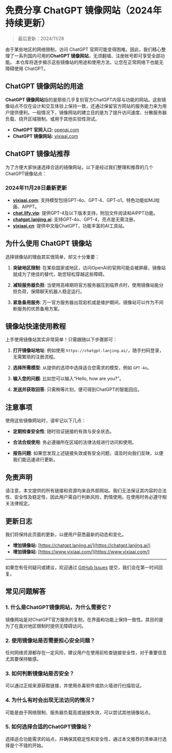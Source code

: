 # 免费分享 ChatGPT 镜像网站（2024年持续更新）

>最后更新：2024/11/28

由于某些地区的网络限制，访问 ChatGPT 官网可能变得困难。因此，我们精心整理了一系列国内可用的**ChatGPT 镜像网站**，无须翻墙、注册账号即可享受全部功能。
本仓库将逐步揭示这些镜像站的用途和使用方法，让您在正常网络下也能无障碍使用 ChatGPT。

## **ChatGPT 镜像网站的用途**

**ChatGPT 镜像网站**指的是那些几乎复刻官方ChatGPT内容与功能的网站。这些镜像站点不仅在设计和交互体验上保持一致，还通过保留官方网站的服务能力来为用户提供便利。一般情况下，镜像网站的建立目的是为了提升访问速度、分散服务器负载、绕开区域限制，或用于其他实验性测试。

- **ChatGPT 官网入口:** [openai.com](https://openai.com/)
- **ChatGPT 镜像网站:** [yixiaai.com](https://www.yixiaai.com/) 

## **ChatGPT 镜像站推荐**

为了方便大家快速选择合适的镜像网站，以下是经过我们整理和推荐的几个ChatGPT镜像站点：

### **2024年11月28日最新更新**

- **[yixiaai.com](https://www.yixiaai.com/)**: 支持模型包括GPT-4o、GPT-4、GPT-o1，特色功能如MJ绘画、AIPPT。
- **[chat.lify.vip](https://chat.lify.vip/)**: 提供GPT-4及以下版本支持，附加文件阅读和AIPPT功能。
- **[chatgpt.lanjing.ai](https://chatgpt.lanjing.ai/)**: 支持GPT-4o、GPT-4，亮点是无需注册。
- **[yixiaai.cn](https://yixiaai.cn/)**: 提供中文版ChatGPT，功能丰富的AI工具站。

## **为什么使用 ChatGPT 镜像站**

选择镜像站的理由其实很简单，却又十分重要：

1. **突破地区限制**: 在某些国家或地区，访问OpenAI的官网可能会被屏蔽，镜像站就成为了绝佳的替代，助您轻松穿越这些障碍。
   
2. **减轻服务器负担**: 当使用高峰期将官方服务器压到临界点时，使用镜像站能分担负荷，保障聊天机器人稳定运行。

3. **紧急备用服务**: 万一官方服务器出现宕机或是维护期间，镜像站可以作为不间断服务的优质备用方案。

## **镜像站快速使用教程**

上手使用镜像站其实非常简单！只需跟随以下步骤即可：

1. **打开镜像站地址**: 例如使用 `https://chatgpt.lanjing.ai/`，随手扫码登录，无需繁琐的注册流程。
   
2. **选择所需模型**: 从提供的选项中选择适合您需求的模型，例如 `GPT-4o`。
   
3. **输入您的问题**: 比如您可以输入“Hello, how are you?”。

4. **发送并获取回答**: 只需稍等片刻，便可得到ChatGPT的智能回应。

## **注意事项**

使用这些镜像网站时，请牢记以下几点：

- **定期检查安全性**: 随时验证链接的有效与安全状态。
  
- **合法合规使用**: 务必遵循所在区域的法律法规进行访问和使用。

- **报告问题**: 如果您发现上述链接失效或有安全问题，请及时向我们反映，以便我们能迅速进行更新。

## **免责声明**

请注意，本文提供的所有链接和资源均来自外部网站。我们无法保证其内容的合法性、安全性及稳定性，因此用户需自行判断风险，酌情使用。在使用时务必遵守相关法律规定。

## **更新日志**

我们将保持此页面的更新，以便用户获悉最新的动态和变化。
- **增加镜像站:** [https://chatgpt.lanjing.ai/](https://chatgpt.lanjing.ai/)
- **增加镜像站:** [https://www.yixiaai.com/](https://www.yixiaai.com/)

---

如果您有任何疑问或建议，欢迎通过 [GitHub Issues](https://github.com) 提交，我们会在第一时间回复。

## **常见问题解答**

### **1. 什么是ChatGPT镜像网站，为什么需要它？**

镜像网站是对ChatGPT官方服务的复制，在界面和功能上保持一致性。其目的是为了在面对地区限制时提供无障碍访问。

### **2. 使用镜像站是否需要担心安全问题？**

任何网络资源都存在一定风险，建议用户在使用前检查链接安全性，对于重要信息尤其要保持敏感。

### **3. 如何判断镜像站是否安全？**

可以通过正规来源获取链接，并使用杀毒软件或防火墙进行扫描验证。

### **4. 为什么有时会出现无法访问的情况？**

可能是由于网络限制、服务器负载高或链接失效，可以尝试其他镜像站点。

### **5. 如何选择合适的ChatGPT镜像站？**

选择适合功能需求的站点，并确保其稳定性和安全性，通过本文推荐的清单进行选择是个不错的开始。
